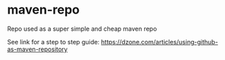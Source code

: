 # maven-repo
Repo used as a super simple and cheap maven repo

See link for a step to step guide: https://dzone.com/articles/using-github-as-maven-repository
